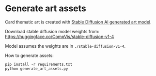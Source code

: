 # Generate art assets

Card thematic art is created with
[Stable Diffusion AI generated art model](https://github.com/huggingface/diffusers).

Download stable diffusion model weights from:
https://huggingface.co/CompVis/stable-diffusion-v1-4

Model assumes the weights are in `./stable-diffusion-v1-4`.

How to generate assets:

    pip install -r requirements.txt
    python generate_art_assets.py

